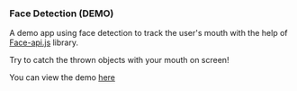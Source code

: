 ### Face Detection (DEMO)
A demo app using face detection to track the user's mouth with the help of [Face-api.js](https://github.com/justadudewhohacks/face-api.js/) library.

Try to catch the thrown objects with your mouth on screen!

You can view the demo [here](https://jonathanching.github.io/face-detection-demo/index.html)